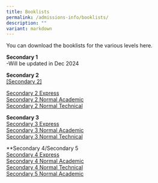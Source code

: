 ```yaml
---
title: Booklists
permalink: /admissions-info/booklists/
description: ""
variant: markdown
---
```

You can download the booklists for the various levels here.

**Secondary 1**<br>-Will be updated in Dec 2024



**Secondary 2**<br>
[[Secondary 2]](/files/Queensway_Secondary_2.pdf)

[Secondary 2 Express](https://drive.google.com/file/d/1PpZx2d4-K9mR9x6dQfSuE7y7kEfEmF9W/view?usp=drive_link)<br>
[Secondary 2 Normal Academic ](https://drive.google.com/file/d/1n6fWyZUELBo4KL4_LO6SU6OxA3t4GFt3/view?usp=drive_link)<br>
[Secondary 2 Normal Technical ](https://drive.google.com/file/d/1BnY1RD8u_VjvZ4DuhdOLZ9NhJ0Y59nNH/view?usp=drive_link)

**Secondary 3**<br>
[Secondary 3 Express](https://drive.google.com/file/d/1UHYLeQFy1XOds0_xHPTiB9QXE2M3mg7o/view?usp=drive_link)<br>
[Secondary 3 Normal Academic](https://drive.google.com/file/d/1gJFN4IT3888IlGzb48IeueNi41UfYV1g/view?usp=drive_link) <br>
[Secondary 3 Normal Technical](https://drive.google.com/file/d/1hyNEGD-PvV1WeY5KoC--YUjDHVZuGCcT/view?usp=drive_link)

**Secondary 4/Secondary 5<br>
[Secondary 4 Express](https://drive.google.com/file/d/1Nn4kQmxxn1ex4GKYoWRx809POwbOYXJK/view?usp=drive_link)<br>
[Secondary 4 Normal Academic](https://drive.google.com/file/d/1TFvFgVas2YYWX_roMJ2_U5J6upEDSydx/view?usp=drive_link) <br>
[Secondary 4 Normal Technical](https://drive.google.com/file/d/1Mlk6gPJjSrHrn7f_8WUexaZKDUmRdAHj/view?usp=drive_link)<br>
[Secondary 5 Normal Academic](https://drive.google.com/file/d/1eiklXishRVG75wT4jEicVPo-pcAqZLo-/view?usp=drive_link)<br>